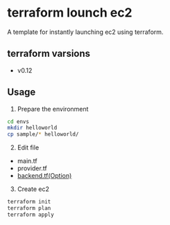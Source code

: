 # terraform lounch ec2
A template for instantly launching ec2 using terraform.

## terraform varsions
- v0.12

## Usage

1. Prepare the environment

```bash
cd envs
mkdir helloworld
cp sample/* helloworld/
```

2. Edit file

- main.tf
- provider.tf
- [backend.tf(Option)](https://www.terraform.io/docs/backends/types/s3.html)

3. Create ec2

```bash
terraform init
terraform plan
terraform apply
```
